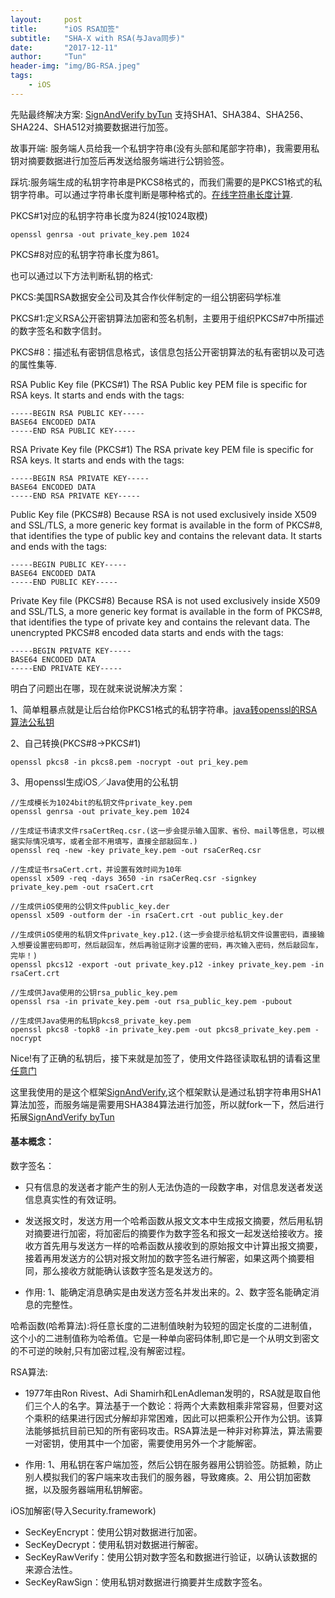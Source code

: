 ```yaml
---
layout:     post
title:      "iOS RSA加签"
subtitle:   "SHA-X with RSA(与Java同步)"
date:       "2017-12-11"
author:     "Tun"
header-img: "img/BG-RSA.jpeg"
tags:
    - iOS
---
```


先贴最终解决方案: [SignAndVerify byTun](https://github.com/TuYuWang/iOSSignAndVerify) 支持SHA1、SHA384、SHA256、SHA224、SHA512对摘要数据进行加签。


故事开端: 服务端人员给我一个私钥字符串(没有头部和尾部字符串)，我需要用私钥对摘要数据进行加签后再发送给服务端进行公钥验签。

踩坑:服务端生成的私钥字符串是PKCS8格式的，而我们需要的是PKCS1格式的私钥字符串。可以通过字符串长度判断是哪种格式的。[在线字符串长度计算](http://www.5ixuexiwang.com/str/length.php).

PKCS#1对应的私钥字符串长度为824(按1024取模)
~~~
openssl genrsa -out private_key.pem 1024
~~~

PKCS#8对应的私钥字符串长度为861。

也可以通过以下方法判断私钥的格式:

PKCS:美国RSA数据安全公司及其合作伙伴制定的一组公钥密码学标准

PKCS#1:定义RSA公开密钥算法加密和签名机制，主要用于组织PKCS#7中所描述的数字签名和数字信封。

PKCS#8：描述私有密钥信息格式，该信息包括公开密钥算法的私有密钥以及可选的属性集等.

RSA Public Key file (PKCS#1)
The RSA Public key PEM file is specific for RSA keys.
It starts and ends with the tags:
~~~
-----BEGIN RSA PUBLIC KEY-----
BASE64 ENCODED DATA
-----END RSA PUBLIC KEY-----
~~~

RSA Private Key file (PKCS#1)
The RSA private key PEM file is specific for RSA keys.
It starts and ends with the tags:
~~~
-----BEGIN RSA PRIVATE KEY-----
BASE64 ENCODED DATA
-----END RSA PRIVATE KEY-----
~~~

Public Key file (PKCS#8)
Because RSA is not used exclusively inside X509 and SSL/TLS, a more generic key format is available in the form of PKCS#8, that identifies the type of public key and contains the relevant data.
It starts and ends with the tags:
~~~
-----BEGIN PUBLIC KEY-----
BASE64 ENCODED DATA
-----END PUBLIC KEY-----
~~~

Private Key file (PKCS#8)
Because RSA is not used exclusively inside X509 and SSL/TLS, a more generic key format is available in the form of PKCS#8, that identifies the type of private key and contains the relevant data.
The unencrypted PKCS#8 encoded data starts and ends with the tags:
~~~
-----BEGIN PRIVATE KEY-----
BASE64 ENCODED DATA
-----END PRIVATE KEY-----
~~~

明白了问题出在哪，现在就来说说解决方案：

1、简单粗暴点就是让后台给你PKCS1格式的私钥字符串。[java转openssl的RSA算法公私钥](http://blog.csdn.net/u010725842/article/details/50614030)

2、自己转换(PKCS#8->PKCS#1)
~~~
openssl pkcs8 -in pkcs8.pem -nocrypt -out pri_key.pem
~~~

3、用openssl生成iOS／Java使用的公私钥
~~~
//生成模长为1024bit的私钥文件private_key.pem
openssl genrsa -out private_key.pem 1024

//生成证书请求文件rsaCertReq.csr.(这一步会提示输入国家、省份、mail等信息，可以根据实际情况填写，或者全部不用填写，直接全部敲回车.)
openssl req -new -key private_key.pem -out rsaCerReq.csr

//生成证书rsaCert.crt，并设置有效时间为10年
openssl x509 -req -days 3650 -in rsaCerReq.csr -signkey private_key.pem -out rsaCert.crt

//生成供iOS使用的公钥文件public_key.der
openssl x509 -outform der -in rsaCert.crt -out public_key.der

//生成供iOS使用的私钥文件private_key.p12.(这一步会提示给私钥文件设置密码，直接输入想要设置密码即可，然后敲回车，然后再验证刚才设置的密码，再次输入密码，然后敲回车，完毕！)
openssl pkcs12 -export -out private_key.p12 -inkey private_key.pem -in rsaCert.crt

//生成供Java使用的公钥rsa_public_key.pem
openssl rsa -in private_key.pem -out rsa_public_key.pem -pubout

//生成供Java使用的私钥pkcs8_private_key.pem
openssl pkcs8 -topk8 -in private_key.pem -out pkcs8_private_key.pem -nocrypt
~~~

Nice!有了正确的私钥后，接下来就是加签了，使用文件路径读取私钥的请看这里[任意门](http://blog.csdn.net/zhangmengleiblog/article/details/51362761)

这里我使用的是这个框架[SignAndVerify](https://github.com/yubin-X/iOSSignAndVerify),这个框架默认是通过私钥字符串用SHA1算法加签，而服务端是需要用SHA384算法进行加签，所以就fork一下，然后进行拓展[SignAndVerify byTun](https://github.com/TuYuWang/iOSSignAndVerify)

#### 基本概念：

数字签名：
- 只有信息的发送者才能产生的别人无法伪造的一段数字串，对信息发送者发送信息真实性的有效证明。

- 发送报文时，发送方用一个哈希函数从报文文本中生成报文摘要，然后用私钥对摘要进行加密，将加密后的摘要作为数字签名和报文一起发送给接收方。接收方首先用与发送方一样的哈希函数从接收到的原始报文中计算出报文摘要，接着再用发送方的公钥对报文附加的数字签名进行解密，如果这两个摘要相同，那么接收方就能确认该数字签名是发送方的。

- 作用: 1、能确定消息确实是由发送方签名并发出来的。2、数字签名能确定消息的完整性。

哈希函数(哈希算法):将任意长度的二进制值映射为较短的固定长度的二进制值，这个小的二进制值称为哈希值。它是一种单向密码体制,即它是一个从明文到密文的不可逆的映射,只有加密过程,没有解密过程。

RSA算法: 
- 1977年由Ron Rivest、Adi Shamirh和LenAdleman发明的，RSA就是取自他们三个人的名字。算法基于一个数论：将两个大素数相乘非常容易，但要对这个乘积的结果进行因式分解却非常困难，因此可以把乘积公开作为公钥。该算法能够抵抗目前已知的所有密码攻击。RSA算法是一种非对称算法，算法需要一对密钥，使用其中一个加密，需要使用另外一个才能解密。

- 作用: 1、用私钥在客户端加签，然后公钥在服务器用公钥验签。防抵赖，防止别人模拟我们的客户端来攻击我们的服务器，导致瘫痪。2、用公钥加密数据，以及服务器端用私钥解密。

iOS加解密(导入Security.framework)

- SecKeyEncrypt：使用公钥对数据进行加密。
- SecKeyDecrypt：使用私钥对数据进行解密。
- SecKeyRawVerify：使用公钥对数字签名和数据进行验证，以确认该数据的来源合法性。
- SecKeyRawSign：使用私钥对数据进行摘要并生成数字签名。


